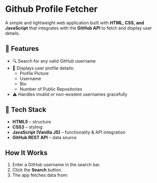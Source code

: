 # Github Profile Fetcher

A simple and lightweight web application built with **HTML, CSS, and JavaScript** that integrates with the **GitHub API** to fetch and display user details.  

## 🚀 Features  
- 🔍 Search for any valid GitHub username  
- 👤 Displays user profile details:  
  - Profile Picture  
  - Username  
  - Bio  
  - Number of Public Repositories  
- ⚠️ Handles invalid or non-existent usernames gracefully  

## 🔧 Tech Stack  
- **HTML5** – structure  
- **CSS3** – styling  
- **JavaScript (Vanilla JS)** – functionality & API integration  
- **GitHub REST API** – data source  

## How It Works  
1. Enter a GitHub username in the search bar.  
2. Click the **Search** button.  
3. The app fetches data from:  
